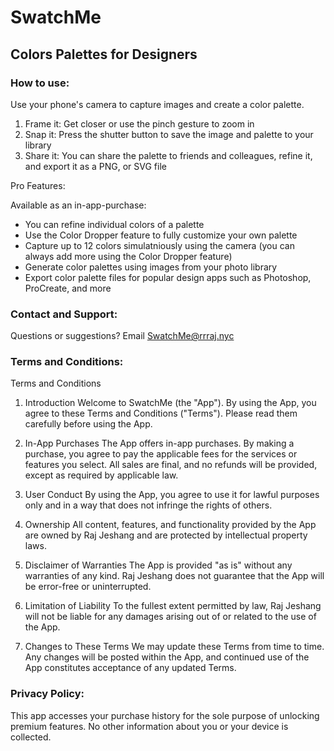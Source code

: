 # SwatchMe

## Colors Palettes for Designers

### How to use:

Use your phone's camera to capture images and create a color palette.

1. Frame it: Get closer or use the pinch gesture to zoom in
2. Snap it: Press the shutter button to save the image and palette to your library
3. Share it: You can share the palette to friends and colleagues, refine it, and export it as a PNG, or SVG file

Pro Features:

Available as an in-app-purchase:

- You can refine individual colors of a palette
- Use the Color Dropper feature to fully customize your own palette
- Capture up to 12 colors simulatniously using the camera (you can always add more using the Color Dropper feature)
- Generate color palettes using images from your photo library
- Export color palette files for popular design apps such as Photoshop, ProCreate, and more

### Contact and Support:

Questions or suggestions? Email SwatchMe@rrraj.nyc

 
### Terms and Conditions:
Terms and Conditions

1. Introduction
Welcome to SwatchMe (the "App"). By using the App, you agree to these Terms and Conditions ("Terms"). Please read them carefully before using the App.

2. In-App Purchases
The App offers in-app purchases. By making a purchase, you agree to pay the applicable fees for the services or features you select. All sales are final, and no refunds will be provided, except as required by applicable law.

3. User Conduct
By using the App, you agree to use it for lawful purposes only and in a way that does not infringe the rights of others.

4. Ownership
All content, features, and functionality provided by the App are owned by Raj Jeshang and are protected by intellectual property laws.

5. Disclaimer of Warranties
The App is provided "as is" without any warranties of any kind. Raj Jeshang does not guarantee that the App will be error-free or uninterrupted.

6. Limitation of Liability
To the fullest extent permitted by law, Raj Jeshang will not be liable for any damages arising out of or related to the use of the App.

7. Changes to These Terms
We may update these Terms from time to time. Any changes will be posted within the App, and continued use of the App constitutes acceptance of any updated Terms.

### Privacy Policy:
This app accesses your purchase history for the sole purpose of unlocking premium features. No other information about you or your device is collected.
